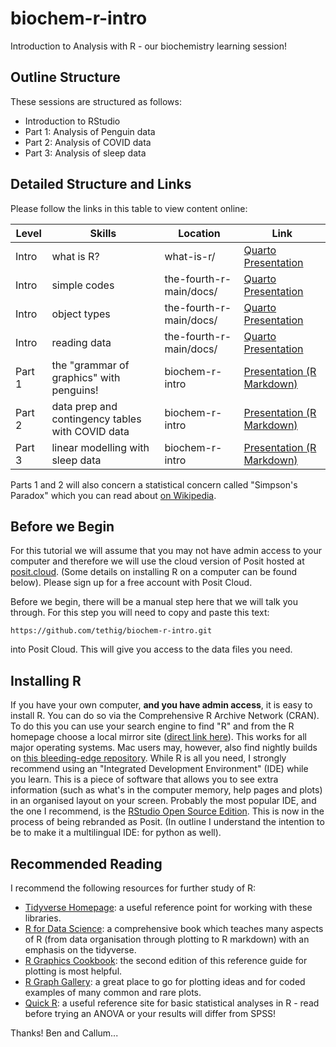 # biochem-r-intro
Introduction to Analysis with R - our biochemistry learning session!

## Outline Structure
These sessions are structured as follows:
- Introduction to RStudio
- Part 1: Analysis of Penguin data
- Part 2: Analysis of COVID data
- Part 3: Analysis of sleep data

## Detailed Structure and Links
Please follow the links in this table to view content online:

| Level  | Skills                    | Location                | Link                                                                                   |
|--------|---------------------------|-------------------------|----------------------------------------------------------------------------------------|
| Intro  | what is R?                | what-is-r/              | [Quarto Presentation](https://bendickins.net/what-is-r/)                               |
| Intro  | simple codes              | the-fourth-r-main/docs/ | [Quarto Presentation](https://bendickins.net/the-fourth-r/simple-codes.html)           |
| Intro  | object types              | the-fourth-r-main/docs/ | [Quarto Presentation](https://bendickins.net/the-fourth-r/object-types.html)           |
| Intro  | reading data              | the-fourth-r-main/docs/ | [Quarto Presentation](myfolder/reading-data.html)                                      |
| Part 1 | the "grammar of graphics" with penguins! | biochem-r-intro | [Presentation (R Markdown)](part1.html)                                         |
| Part 2 | data prep and contingency tables with COVID data | biochem-r-intro | [Presentation (R Markdown)](part2.html)                                 |
| Part 3 | linear modelling with sleep data | biochem-r-intro | [Presentation (R Markdown)](part3.html)                                                 |

Parts 1 and 2 will also concern a statistical concern called "Simpson's Paradox" which you can read about [on Wikipedia](https://en.wikipedia.org/wiki/Simpson's_paradox).

## Before we Begin
For this tutorial we will assume that you may not have admin access to your computer and therefore we will use the cloud version of Posit hosted at [posit.cloud](https://posit.cloud). (Some details on installing R on a computer can be found below). Please sign up for a free account with Posit Cloud.

Before we begin, there will be a manual step here that we will talk you through. For this step you will need to copy and paste this text:

`https://github.com/tethig/biochem-r-intro.git`

into Posit Cloud. This will give you access to the data files you need.
## Installing R
If you have your own computer, **and you have admin access**, it is easy to install R. You can do so via the Comprehensive R Archive Network (CRAN). To do this you can use your search engine to find "R" and from the R homepage choose a local mirror site ([direct link here](https://cran.r-project.org/mirrors.html)). This works for all major operating systems. Mac users may, however, also find nightly builds on [this bleeding-edge repository](https://mac.r-project.org). While R is all you need, I strongly recommend using an "Integrated Development Environment" (IDE) while you learn. This is a piece of software that allows you to see extra information (such as what's in the computer memory, help pages and plots) in an organised layout on your screen. Probably the most popular IDE, and the one I recommend, is the [RStudio Open Source Edition](https://posit.co/products/open-source/rstudio/). This is now in the process of being rebranded as Posit. (In outline I understand the intention to be to make it a multilingual IDE: for python as well).

## Recommended Reading
I recommend the following resources for further study of R:
- [Tidyverse Homepage](https://www.tidyverse.org): a useful reference point for working with these libraries.
- [R for Data Science](https://r4ds.had.co.nz): a comprehensive book which teaches many aspects of R (from data organisation through plotting to R markdown) with an emphasis on the tidyverse.
- [R Graphics Cookbook](https://r-graphics.org): the second edition of this reference guide for plotting is most helpful.
- [R Graph Gallery](https://www.r-graph-gallery.com): a great place to go for plotting ideas and for coded examples of many common and rare plots.
- [Quick R](https://www.statmethods.net/): a useful reference site for basic statistical analyses in R - read before trying an ANOVA or your results will differ from SPSS!

Thanks!
Ben and Callum...